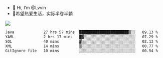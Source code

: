 - 👋 Hi, I’m @Lvvin
- 🍎希望热爱生活，实际半卷半躺
<!--
👀 I’m interested in ...
- 🌱 I’m currently learning ...
- 💞️ I’m looking to collaborate on ...
- 📫 How to reach me ...
->

<!---
Lvvin/Lvvin is a ✨ special ✨ repository because its `README.md` (this file) appears on your GitHub profile.
You can click the Preview link to take a look at your changes.

![Lvvin's GitHub stats](https://github-readme-stats.vercel.app/api?username=Lvvin&theme=default&show_icons=true&count_private=true)
--->

<a href="https://github.com/anuraghazra/github-readme-stats">
  <img align="center" src="https://github-readme-stats-lvvins-projects.vercel.app/api?username=Lvvin&theme=default&show_icons=true&count_private=true" />
</a>

<!--START_SECTION:waka-->

```txt
Java             27 hrs 57 mins  ██████████████████████▒░░   89.13 %
YAML             2 hrs 17 mins   █▓░░░░░░░░░░░░░░░░░░░░░░░   07.29 %
SQL              40 mins         ▓░░░░░░░░░░░░░░░░░░░░░░░░   02.13 %
XML              14 mins         ▒░░░░░░░░░░░░░░░░░░░░░░░░   00.77 %
GitIgnore file   10 mins         ░░░░░░░░░░░░░░░░░░░░░░░░░   00.54 %
```

<!--END_SECTION:waka-->


